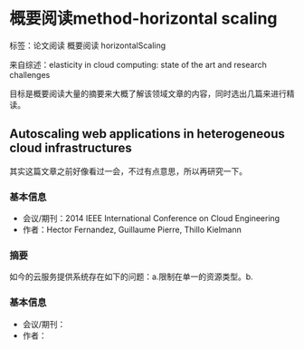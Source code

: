 # 概要阅读method-horizontal scaling

标签：论文阅读 概要阅读 horizontalScaling

来自综述：elasticity in cloud computing: state of the art and research challenges

目标是概要阅读大量的摘要来大概了解该领域文章的内容，同时选出几篇来进行精读。

## Autoscaling web applications in heterogeneous cloud infrastructures

其实这篇文章之前好像看过一会，不过有点意思，所以再研究一下。

### 基本信息

* 会议/期刊：2014 IEEE International Conference on Cloud Engineering
* 作者：Hector Fernandez, Guillaume Pierre, Thillo Kielmann

### 摘要

如今的云服务提供系统存在如下的问题：a.限制在单一的资源类型。b.

### 基本信息

* 会议/期刊：
* 作者：

